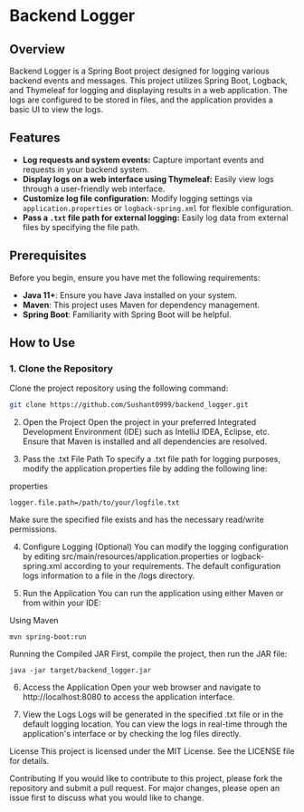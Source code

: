 # Backend Logger

## Overview
Backend Logger is a Spring Boot project designed for logging various backend events and messages. This project utilizes Spring Boot, Logback, and Thymeleaf for logging and displaying results in a web application. The logs are configured to be stored in files, and the application provides a basic UI to view the logs.

## Features
- **Log requests and system events:** Capture important events and requests in your backend system.
- **Display logs on a web interface using Thymeleaf:** Easily view logs through a user-friendly web interface.
- **Customize log file configuration:** Modify logging settings via `application.properties` or `logback-spring.xml` for flexible configuration.
- **Pass a `.txt` file path for external logging:** Easily log data from external files by specifying the file path.

## Prerequisites
Before you begin, ensure you have met the following requirements:
- **Java 11+**: Ensure you have Java installed on your system.
- **Maven**: This project uses Maven for dependency management.
- **Spring Boot**: Familiarity with Spring Boot will be helpful.

## How to Use

### 1. Clone the Repository
Clone the project repository using the following command:

```bash
git clone https://github.com/Sushant0999/backend_logger.git
```
2. Open the Project
Open the project in your preferred Integrated Development Environment (IDE) such as IntelliJ IDEA, Eclipse, etc. Ensure that Maven is installed and all dependencies are resolved.

3. Pass the .txt File Path
To specify a .txt file path for logging purposes, modify the application.properties file by adding the following line:

properties
```
logger.file.path=/path/to/your/logfile.txt
```
Make sure the specified file exists and has the necessary read/write permissions.

4. Configure Logging (Optional)
You can modify the logging configuration by editing src/main/resources/application.properties or logback-spring.xml according to your requirements. The default configuration logs information to a file in the /logs directory.

5. Run the Application
You can run the application using either Maven or from within your IDE:

Using Maven
```
mvn spring-boot:run
```
Running the Compiled JAR First, compile the project, then run the JAR file:

```
java -jar target/backend_logger.jar
```
6. Access the Application
Open your web browser and navigate to http://localhost:8080 to access the application interface.

7. View the Logs
Logs will be generated in the specified .txt file or in the default logging location. You can view the logs in real-time through the application's interface or by checking the log files directly.

License
This project is licensed under the MIT License. See the LICENSE file for details.

Contributing
If you would like to contribute to this project, please fork the repository and submit a pull request. For major changes, please open an issue first to discuss what you would like to change.
